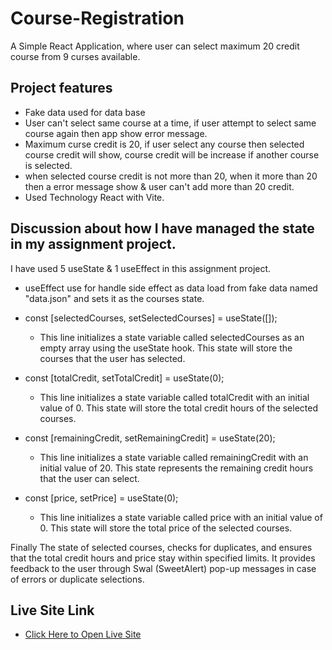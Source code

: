 # Course-Registration
 A Simple React Application, where user can select maximum 20 credit course from 9 curses available.

## Project features
-   Fake data used for data base
-   User can't select same course at a time, if user attempt to select same course again then app show error message.
- Maximum curse credit is 20, if user select any course then selected course credit will show, course credit will be increase if another course is selected.
-   when selected course credit is  not more than 20, when it more than 20 then a error message show & user can't add more than 20 credit.
- Used Technology React with Vite.

## Discussion about how I have managed the state in my assignment project.
I have used 5 useState & 1 useEffect in this assignment project.
    
-  useEffect use for handle side effect as data load from fake data named "data.json" and sets it as the courses state.

-  const [selectedCourses, setSelectedCourses] = useState([]); 
    - This line initializes a state variable called selectedCourses as an empty array using the useState hook. This state will store the courses that the user has selected.


-  const [totalCredit, setTotalCredit] = useState(0);
     - This line initializes a state variable called totalCredit with an initial value of 0. This state will store the total credit hours of the selected courses.

- const [remainingCredit, setRemainingCredit] = useState(20);
    - This line initializes a state variable called remainingCredit with an initial value of 20. This state represents the remaining credit hours that the user can select.
    
- const [price, setPrice] = useState(0);
    - This line initializes a state variable called price with an initial value of 0. This state will store the total price of the selected courses. 

Finally The state of selected courses, checks for duplicates, and ensures that the total credit hours and price stay within specified limits. It provides feedback to the user through Swal (SweetAlert) pop-up messages in case of errors or duplicate selections. 

## Live Site Link
- [Click Here to Open Live Site](https://65051a439d357c4c8e0d9dc9--velvety-seahorse-93366b.netlify.app/)
